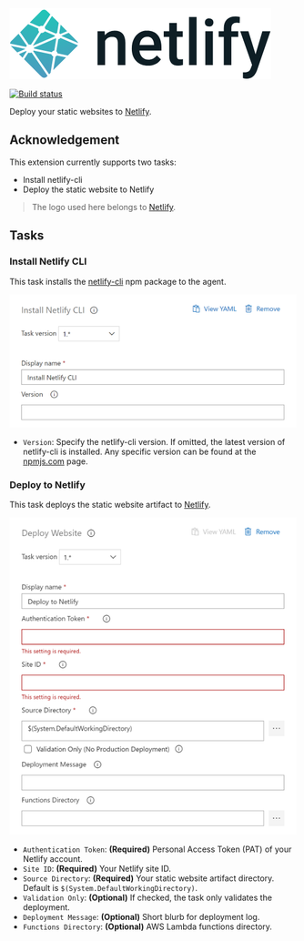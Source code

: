 ![](images/full-logo-light.png)

[![Build status](https://dev.azure.com/aliencube/AzureDevOps.Extensions/_apis/build/status/%5Bnetlify%5D%20dev%2C%20feature%2C%20hotfix)](https://dev.azure.com/aliencube/AzureDevOps.Extensions/_build/latest?definitionId=1)

Deploy your static websites to [Netlify](https://netlify.com).


## Acknowledgement ##

This extension currently supports two tasks:

* Install netlify-cli
* Deploy the static website to Netlify

> The logo used here belongs to [Netlify](https://www.netlify.com/press/).


## Tasks ##

### Install Netlify CLI ###

This task installs the [netlify-cli](https://www.npmjs.com/package/netlify-cli) npm package to the agent.

![](images/install.png)

* `Version`: Specify the netlify-cli version. If omitted, the latest version of netlify-cli is installed. Any specific version can be found at the [npmjs.com](https://www.npmjs.com/package/netlify-cli) page.


### Deploy to Netlify ###

This task deploys the static website artifact to [Netlify](https://netlify.com).

![](images/deploy.png)

* `Authentication Token`: **(Required)** Personal Access Token (PAT) of your Netlify account.
* `Site ID`: **(Required)** Your Netlify site ID.
* `Source Directory`: **(Required)** Your static website artifact directory. Default is `$(System.DefaultWorkingDirectory)`.
* `Validation Only`: **(Optional)** If checked, the task only validates the deployment.
* `Deployment Message`: **(Optional)** Short blurb for deployment log.
* `Functions Directory`: **(Optional)** AWS Lambda functions directory.
